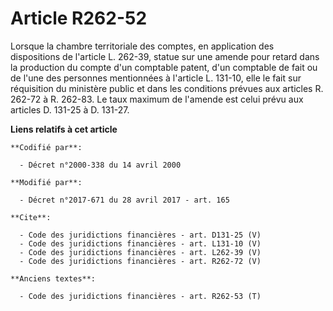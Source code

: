 # Article R262-52

Lorsque la chambre territoriale des comptes, en application des dispositions de l'article L. 262-39, statue sur une amende
pour retard dans la production du compte d'un comptable patent, d'un comptable de fait ou de l'une des personnes mentionnées
à l'article L. 131-10, elle le fait sur réquisition du ministère public et dans les conditions prévues aux articles R. 262-72
à R. 262-83. Le taux maximum de l'amende est celui prévu aux articles D. 131-25 à D. 131-27.

**Liens relatifs à cet article**

	**Codifié par**:

	  - Décret n°2000-338 du 14 avril 2000

	**Modifié par**:

	  - Décret n°2017-671 du 28 avril 2017 - art. 165

	**Cite**:

	  - Code des juridictions financières - art. D131-25 (V)
	  - Code des juridictions financières - art. L131-10 (V)
	  - Code des juridictions financières - art. L262-39 (V)
	  - Code des juridictions financières - art. R262-72 (V)

	**Anciens textes**:

	  - Code des juridictions financières - art. R262-53 (T)
